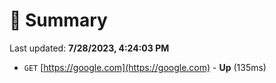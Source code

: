 # 📖 Summary
Last updated: **7/28/2023, 4:24:03 PM**

- `GET` [https://google.com](https://google.com) - **Up** (135ms)
